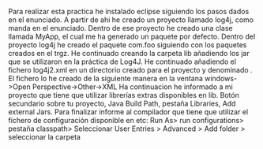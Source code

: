 Para realizar esta practica he instalado eclipse siguiendo los pasos dados en el enunciado. A partir de ahi he creado un proyecto
llamado log4j, como manda en el enunciado. Dentro de ese proyecto he creado una clase llamada MyApp, el cual me ha generado un
paquete por defecto. Dentro del proyecto log4j he creado el paquete com.foo siguiendo con los paquetes creados en el trgz. 
He continuado creando la carpeta lib añadiendo los jar que se utilizaron en la práctica de Log4J. He continuado añadiendo el 
fichero log4j2.xml en un directorio creado para el proyecto y denominado . El fichero lo he creado de la siguiente manera en la 
ventana windows->Open Perspective->Other->XML Ha continuacion he informado a mi proyecto que tiene que utilizar librerías extras 
disponibles en lib. Botón secundario sobre tu proyecto, Java Build Path, pestaña Libraries, Add external Jars. Para finalizar 
informe al compilador que tiene que utilizar el fichero de configuración disponible en etc: Run As> run configurations> pestaña 
classpath> Seleccionar User Entries > Advanced > Add folder > seleccionar la carpeta 
